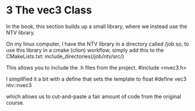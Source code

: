 # 3  The vec3 Class

In the book, this section builds up a small library, where we instead use the NTV library. 

On my linux computer, I have the NTV library in a directory called /job
so, to use this library in a cmake (clion) workflow, simply add this to the CMakeLists.txt:
include_directories(/job/ntv/src/)

This allows you to include the .h files from the project.
#include <nvec3.h>

I simplified it a bit with a define that sets the template to float
#define vec3 ntv::nvec3<float>

which allows us to cut-and-paste a fair amount of code from the original course. 
